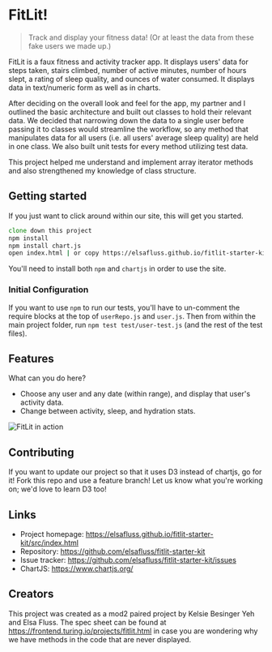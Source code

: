 # FitLit!
> Track and display your fitness data! (Or at least the data from these fake users we made up.)

FitLit is a faux fitness and activity tracker app. It displays users' data for steps taken, stairs climbed, number of active minutes, number of hours slept, a rating of sleep quality, and ounces of water consumed. It displays data in text/numeric form as well as in charts.

After deciding on the overall look and feel for the app, my partner and I outlined the basic architecture and built out classes to hold their relevant data. We decided that narrowing down the data to a single user before passing it to classes would streamline the workflow, so any method that manipulates data for all users (i.e. all users' average sleep quality) are held in one class. We also built unit tests for every method utilizing test data.

This project helped me understand and implement array iterator methods and also strengthened my knowledge of class structure.

## Getting started

If you just want to click around within our site, this will get you started.

```zsh
clone down this project
npm install
npm install chart.js
open index.html | or copy https://elsafluss.github.io/fitlit-starter-kit/src/index.html into your browser
```
You'll need to install both `npm` and `chartjs` in order to use the site.

### Initial Configuration

If you want to use `npm` to run our tests, you'll have to un-comment the require blocks at the top of `userRepo.js` and `user.js`. Then from within the main project folder, run `npm test test/user-test.js` (and the rest of the test files).

## Features

What can you do here?
* Choose any user and any date (within range), and display that user's activity data.
* Change between activity, sleep, and hydration stats.

![FitLit in action](https://media.giphy.com/media/j3GCkTvZk8mrTtFYzq/giphy.gif)

## Contributing

If you want to update our project so that it uses D3 instead of chartjs, go for it! Fork this repo and use a feature branch! Let us know what you're working on; we'd love to learn D3 too!

## Links

- Project homepage: https://elsafluss.github.io/fitlit-starter-kit/src/index.html
- Repository: https://github.com/elsafluss/fitlit-starter-kit
- Issue tracker: https://github.com/elsafluss/fitlit-starter-kit/issues
- ChartJS: https://www.chartjs.org/

## Creators

This project was created as a mod2 paired project by Kelsie Besinger Yeh and Elsa Fluss. The spec sheet can be found at https://frontend.turing.io/projects/fitlit.html in case you are wondering why we have methods in the code that are never displayed.
